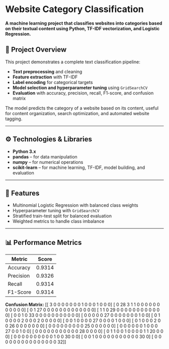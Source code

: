 # Website Category Classification

**A machine learning project that classifies websites into categories based on their textual content using Python, TF-IDF vectorization, and Logistic Regression.**

## 📝 Project Overview

This project demonstrates a complete text classification pipeline:  

- **Text preprocessing** and cleaning  
- **Feature extraction** with TF-IDF  
- **Label encoding** for categorical targets  
- **Model selection and hyperparameter tuning** using `GridSearchCV`  
- **Evaluation** with accuracy, precision, recall, F1-score, and confusion matrix  

The model predicts the category of a website based on its content, useful for content organization, search optimization, and automated website tagging.

---

## ⚙️ Technologies & Libraries

- **Python 3.x**  
- **pandas** – for data manipulation  
- **numpy** – for numerical operations  
- **scikit-learn** – for machine learning, TF-IDF, model building, and evaluation  

---

## 🚀 Features

- Multinomial Logistic Regression with balanced class weights  
- Hyperparameter tuning with `GridSearchCV`  
- Stratified train-test split for balanced evaluation  
- Weighted metrics to handle class imbalance  

---

## 📊 Performance Metrics

| Metric     | Score |
|-----------|-------|
| Accuracy  | 0.9314 |
| Precision | 0.9326 |
| Recall    | 0.9314 |
| F1-Score  | 0.9314 |

**Confusion Matrix:**
[[ 3  0  0  0  0  0  0  0  1  0  0  0  1  0  0  0]
 [ 0 28  3  1  1  0  0  0  0  0  0  0  0  0  0  0]
 [ 0  1 27  0  0  0  0  0  0  0  0  0  0  0  0  0]
 [ 1  1  0 29  0  0  0  0  0  0  0  0  0  0  0  0]
 [ 0  0  1  0 33  0  0  0  0  0  0  0  0  0  0  0]
 [ 0  0  0  0  0 27  0  0  0  0  0  0  0  1  0  0]
 [ 0  1  0  0  0  0  2  0  0  0  2  0  0  0  0  0]
 [ 0  0  1  0  0  0  0 27  0  0  0  0  1  0  0  0]
 [ 0  1  0  0  0  2  0  0 26  0  0  0  0  0  0  0]
 [ 0  0  0  0  0  0  0  0  0 25  0  0  0  0  0  0]
 [ 0  0  0  0  0  0  1  0  0  0 27  0  0  1  0  0]
 [ 0  0  0  0  0  0  0  0  0  0  0 28  0  0  0  0]
 [ 0  1  1  0  0  1  0  0  0  0  1  1 20  0  0  0]
 [ 0  0  0  0  0  0  0  0  0  0  1  0  0 30  0  0]
 [ 0  0  1  0  0  0  0  0  0  0  0  0  0  0 30  0]
 [ 0  0  0  0  0  0  0  0  0  0  0  0  0  0  0 32]]
